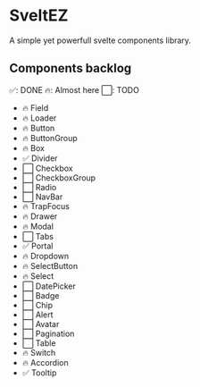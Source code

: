 # SveltEZ

A simple yet powerfull svelte components library.

## Components backlog

✅: DONE
🔥: Almost here
⬜️: TODO


- 🔥 Field
- 🔥 Loader
- 🔥 Button
- 🔥 ButtonGroup
- 🔥 Box
- ✅ Divider
- ⬜️ Checkbox
- ⬜️ CheckboxGroup
- ⬜️ Radio
- ⬜️ NavBar
- 🔥 TrapFocus
- 🔥 Drawer
- 🔥 Modal
- ⬜️ Tabs
- ✅ Portal
- 🔥 Dropdown
- 🔥 SelectButton
- 🔥 Select
- ⬜️ DatePicker
- ⬜️ Badge
- ⬜️ Chip
- ⬜️ Alert
- ⬜️ Avatar
- ⬜️ Pagination
- ⬜️ Table
- 🔥 Switch
- 🔥 Accordion
- ✅ Tooltip

